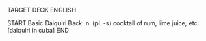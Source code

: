 TARGET DECK
ENGLISH

START
Basic
Daiquiri
Back: n. (pl. -s) cocktail of rum, lime juice, etc. [daiquiri in cuba]
END
